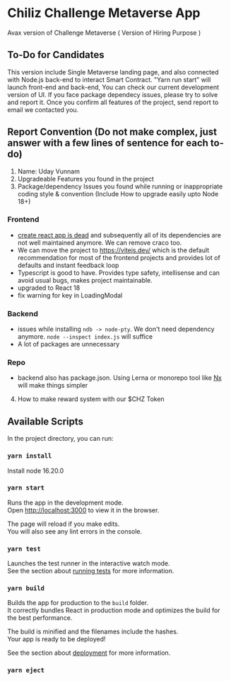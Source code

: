 # Chiliz Challenge Metaverse App

Avax version of Challenge Metaverse ( Version of Hiring Purpose )

## To-Do for Candidates

This version include Single Metaverse landing page, and also connected with Node.js back-end to interact Smart Contract.
"Yarn run start" will launch front-end and back-end, You can check our current development version of UI.
If you face package dependecy issues, please try to solve and report it.
Once you confirm all features of the project, send report to email we contacted you.

## Report Convention (Do not make complex, just answer with a few lines of sentence for each to-do)

1. Name: Uday Vunnam
2. Upgradeable Features you found in the project
3. Package/dependency Issues you found while running or inappropriate coding style & convention (Include How to upgrade easily upto Node 18+)

### Frontend

- [create react app is dead](https://github.com/reactjs/react.dev/pull/5487) and subsequently all of its dependencies are not well maintained anymore. We can remove craco too.
- We can move the project to https://vitejs.dev/ which is the default recommendation for most of the frontend projects and provides lot of defaults and instant feedback loop
- Typescript is good to have. Provides type safety, intellisense and can avoid usual bugs, makes project maintainable.
- upgraded to React 18
- fix warning for key in LoadingModal

### Backend

- issues while installing `ndb -> node-pty`. We don't need dependency anymore. `node --inspect index.js` will suffice
- A lot of packages are unnecessary

### Repo

- backend also has package.json. Using Lerna or monorepo tool like [Nx](https://nx.dev/) will make things simpler

4. How to make reward system with our $CHZ Token

## Available Scripts

In the project directory, you can run:

### `yarn install`

Install node 16.20.0

### `yarn start`

Runs the app in the development mode.\
Open [http://localhost:3000](http://localhost:3000) to view it in the browser.

The page will reload if you make edits.\
You will also see any lint errors in the console.

### `yarn test`

Launches the test runner in the interactive watch mode.\
See the section about [running tests](https://facebook.github.io/create-react-app/docs/running-tests) for more information.

### `yarn build`

Builds the app for production to the `build` folder.\
It correctly bundles React in production mode and optimizes the build for the best performance.

The build is minified and the filenames include the hashes.\
Your app is ready to be deployed!

See the section about [deployment](https://facebook.github.io/create-react-app/docs/deployment) for more information.

### `yarn eject`
